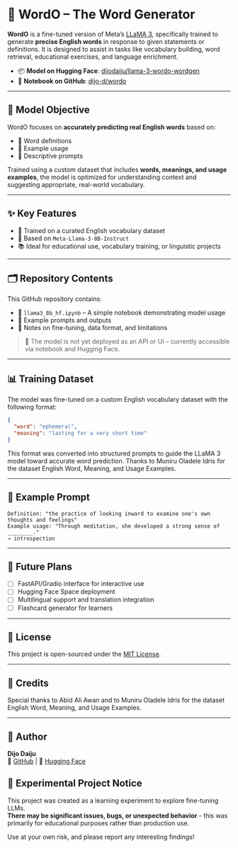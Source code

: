 
# 🦙 WordO – The Word Generator

**WordO** is a fine-tuned version of Meta’s [LLaMA 3](https://huggingface.co/meta-llama), specifically trained to generate **precise English words** in response to given statements or definitions. It is designed to assist in tasks like vocabulary building, word retrieval, educational exercises, and language enrichment.

- 📦 **Model on Hugging Face**: [dijodaiju/llama-3-wordo-wordgen](https://huggingface.co/dijodaiju/llama-3-wordo-wordgen)  
- 🧾 **Notebook on GitHub**: [dijo-d/wordo](https://github.com/dijo-d/wordo)

---

## 🧠 Model Objective

WordO focuses on **accurately predicting real English words** based on:

- 🔹 Word definitions
- 🔹 Example usage
- 🔹 Descriptive prompts

Trained using a custom dataset that includes **words, meanings, and usage examples**, the model is optimized for understanding context and suggesting appropriate, real-world vocabulary.

---

## ✨ Key Features

- 📘 Trained on a curated English vocabulary dataset
- 🧠 Based on `Meta-Llama-3-8B-Instruct`
- 📚 Ideal for educational use, vocabulary training, or linguistic projects

---


## 🗂️ Repository Contents

This GitHub repository contains:

- 📓 `llama3_8b_hf.ipynb` – A simple notebook demonstrating model usage
- 📁 Example prompts and outputs
- 📝 Notes on fine-tuning, data format, and limitations

> 🔧 The model is not yet deployed as an API or UI – currently accessible via notebook and Hugging Face.

---

## 📊 Training Dataset

The model was fine-tuned on a custom English vocabulary dataset with the following format:

```json
{
  "word": "ephemeral",
  "meaning": "lasting for a very short time"
}
```

This format was converted into structured prompts to guide the LLaMA 3 model toward accurate word prediction.
Thanks to Muniru Oladele Idris for the dataset English Word, Meaning, and Usage Examples.

---

## 🧪 Example Prompt

```
Definition: "the practice of looking inward to examine one's own thoughts and feelings"
Example usage: "Through meditation, she developed a strong sense of ________."
→ introspection
```

---

## 📍 Future Plans

- [ ] FastAPI/Gradio interface for interactive use
- [ ] Hugging Face Space deployment
- [ ] Multilingual support and translation integration
- [ ] Flashcard generator for learners

---

## 📄 License

This project is open-sourced under the [MIT License](LICENSE).

---


## 🙏 Credits

Special thanks to Abid Ali Awan and to Muniru Oladele Idris for the dataset English Word, Meaning, and Usage Examples.

---

## 👤 Author

**Dijo Daiju**  
🔗 [GitHub](https://github.com/dijo-d) | 🤗 [Hugging Face](https://huggingface.co/dijodaiju)


## 🔬 Experimental Project Notice  
This project was created as a learning experiment to explore fine-tuning LLMs.  
**There may be significant issues, bugs, or unexpected behavior** - this was primarily for educational purposes rather than production use.  

Use at your own risk, and please report any interesting findings!
